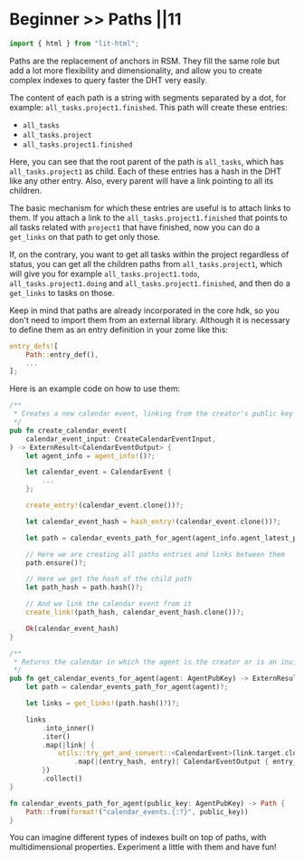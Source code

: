 # Beginner >> Paths ||11

```js script
import { html } from "lit-html";
```

Paths are the replacement of anchors in RSM. They fill the same role but add a lot more flexibility and dimensionality, and allow you to create complex indexes to query faster the DHT very easily.

The content of each path is a string with segments separated by a dot, for example: `all_tasks.project1.finished`. This path will create these entries:

- `all_tasks`
- `all_tasks.project`
- `all_tasks.project1.finished`

Here, you can see that the root parent of the path is `all_tasks`, which has `all_tasks.project1` as child. Each of these entries has a hash in the DHT like any other entry. Also, every parent will have a link pointing to all its children.

The basic mechanism for which these entries are useful is to attach links to them. If you attach a link to the `all_tasks.project1.finished` that points to all tasks related with `project1` that have finished, now you can do a `get_links` on that path to get only those.

If, on the contrary, you want to get all tasks within the project regardless of status, you can get all the children paths from `all_tasks.project1`, which will give you for example `all_tasks.project1.todo`, `all_tasks.project1.doing` and `all_tasks.project1.finished`, and then do a `get_links` to tasks on those.

Keep in mind that paths are already incorporated in the core hdk, so you don't need to import them from an external library. Although it is necessary to define them as an entry definition in your zome like this:

```rust
entry_defs![
    Path::entry_def(),
    ...
];
```

Here is an example code on how to use them:

```rust
/**
 * Creates a new calendar event, linking from the creator's public key path
 */
pub fn create_calendar_event(
    calendar_event_input: CreateCalendarEventInput,
) -> ExternResult<CalendarEventOutput> {
    let agent_info = agent_info!()?;

    let calendar_event = CalendarEvent {
        ...
    };

    create_entry!(calendar_event.clone())?;

    let calendar_event_hash = hash_entry!(calendar_event.clone())?;

    let path = calendar_events_path_for_agent(agent_info.agent_latest_pubkey)?;

    // Here we are creating all paths entries and links between them
    path.ensure()?;

    // Here we get the hash of the child path
    let path_hash = path.hash()?;

    // And we link the calendar event from it
    create_link!(path_hash, calendar_event_hash.clone())?;

    Ok(calendar_event_hash)
}

/**
 * Returns the calendar in which the agent is the creator or is an invitee
 */
pub fn get_calendar_events_for_agent(agent: AgentPubKey) -> ExternResult<Vec<CalendarEventOutput>> {
    let path = calendar_events_path_for_agent(agent)?;

    let links = get_links!(path.hash()?)?;

    links
        .into_inner()
        .iter()
        .map(|link| {
            utils::try_get_and_convert::<CalendarEvent>(link.target.clone())
                .map(|(entry_hash, entry)| CalendarEventOutput { entry_hash, entry })
        })
        .collect()
}

fn calendar_events_path_for_agent(public_key: AgentPubKey) -> Path {
    Path::from(format!("calendar_events.{:?}", public_key))
}
```

You can imagine different types of indexes built on top of paths, with multidimensional properties. Experiment a little with them and have fun!
